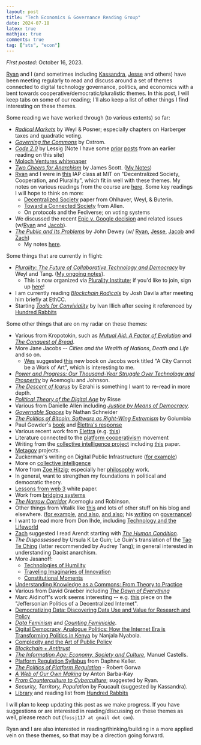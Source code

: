```yaml
---
layout: post
title: "Tech Economics & Governance Reading Group"
date: 2024-07-18
latex: true
mathjax: true
comments: true
tag: ["sts", "econ"]
---
```


_First posted_: October 16, 2023.

[Ryan](https://ryansepassi.com/) and I (and sometimes including [Kassandra](https://twitter.com/kassandraETH?ref_src=twsrc%5Egoogle%7Ctwcamp%5Eserp%7Ctwgr%5Eauthor), [Jesse](https://jessecallahanbryant.com/) and others) have been meeting regularly to read and discuss around a set of themes connected to digital technology governance, politics, and economics with a bent towards cooperative/democratic/pluralistic themes. In this post, I will keep tabs on some of our reading; I'll also keep a list of other things I find interesting on these themes.

Some reading we have worked through (to various extents) so far:

- [_Radical Markets_](https://press.princeton.edu/books/hardcover/9780691177502/radical-markets) by Weyl & Posner; especially chapters on Harberger taxes and quadratic voting.
- [_Governing the Commons_](https://www.cambridge.org/core/books/governing-the-commons/A8BB63BC4A1433A50A3FB92EDBBB97D5) by Ostrom.
- [_Code 2.0_](https://en.wikipedia.org/wiki/Code:_Version_2.0) by Lessig (Note I have some [prior](https://jeffreyfossett.com/2021/04/12/lessig-code-resonances.html) [posts](https://jeffreyfossett.com/2021/04/14/more-lessig-code-reflections.html) from an earlier reading on this site)
- [Moloch Ventures whitepaper](https://github.com/MolochVentures/Whitepaper/blob/master/Whitepaper.pdf)
- [_Two Cheers for Anarchism_](https://press.princeton.edu/books/paperback/9780691161037/two-cheers-for-anarchism) by James Scott. ([My Notes](https://jeffreyfossett.com/2023/12/20/notes-on-scott.html))
- [Ryan](https://ryansepassi.com/) and I were in [this](https://www.ccc.mit.edu/eventopportunities/iap-2024-decentralized-society-cooperation-and-plurality/) IAP class at MIT on "Decentralized Society, Cooperation, and Plurality", which fit in well with these themes. My notes on various readings from the course are [here](https://jeffreyfossett.com/2024/01/05/decentralized-society-IAP.html). Some key readings I will hope to think on more:
  - [Decentralized Society](https://papers.ssrn.com/sol3/papers.cfm?abstract_id=4105763) paper from Ohlhaver, Weyl, & Buterin.
  - [Toward a Connected Society](https://www.degruyter.com/document/doi/10.1515/9781400881260-006/html) from Allen.
  - On protocols and the Fediverse; on voting systems
- We discussed the recent [Epic v. Google decision](https://www.theverge.com/23945184/epic-v-google-fortnite-play-store-antitrust-trial-updates) and related issues (w/[Ryan](https://ryansepassi.com/) and [Jacob](https://www.rgrdlaw.com/attorneys-Jacob-G-Gelman.html)).
- [_The Public and Its Problems_](https://en.wikipedia.org/wiki/The_Public_and_Its_Problems) by John Dewey (w/ [Ryan](https://ryansepassi.com/), [Jesse](https://jessecallahanbryant.com/), [Jacob](https://www.rgrdlaw.com/attorneys-Jacob-G-Gelman.html) and [Zach](https://www.zachary-wojtowicz.com/))
  - My notes [here](https://jeffreyfossett.com/2024/03/09/public-and-its-problems.html).

Some things that are currently in flight:

- [_Plurality: The Future of Collaborative Technology and Democracy_](https://github.com/pluralitybook/plurality) by Weyl and Tang. ([My ongoing notes](https://jeffreyfossett.com/2023/12/27/notes-on-plurality-book.html)).
  - This is now organized via [Plurality Institute](https://www.plurality.institute/); if you'd like to join, sign up [here](https://forms.gle/2RcsGBmu2Dn915X39)!
- I am currently reading [_Blockchain Radicals_](https://www.amazon.com/Blockchain-Radicals-Building-Beyond-Capitalism/dp/1914420853) by Josh Davila after meeting him briefly at EthCC.
- Starting [_Tools for Conviviality_](https://en.wikipedia.org/wiki/Tools_for_Conviviality) by Ivan Illich after seeing it referenced by [Hundred Rabbits](https://100r.co/site/mission.html)

Some other things that are on my radar on these themes:

- Various from Kropotokin, such as [_Mutual Aid: A Factor of Evolution_](https://www.amazon.com/Mutual-Aid-Evolution-Peter-Kropotkin/dp/0875580246) and [_The Conquest of Bread_](https://en.wikipedia.org/wiki/The_Conquest_of_Bread).
- More Jane Jacobs -- _Cities and the Wealth of Nations_, _Death and Life_ and so on.
  - [Wes](https://www.ccc.mit.edu/person/wes-chow/) suggested [this](https://link.springer.com/book/10.1007/978-981-99-5362-2) new book on Jacobs work titled "A City Cannot be a Work of Art", which is interesting to me.
- [_Power and Progress: Our Thousand-Year Struggle Over Technology and Prosperity_](https://www.amazon.com/Power-Progress-Thousand-Year-Technology-Prosperity/dp/1541702530) by Acemoglu and Johnson.
- [_The Descent of Icarus_](https://www.amazon.com/Descent-Icarus-Transformation-Contemporary-Democracy/dp/067419828X) by Ezrahi is something I want to re-read in more depth.
- [_Political Theory of the Digital Age_](https://www.cambridge.org/core/books/political-theory-of-the-digital-age/9BD53911483266AC3FCDF8EECEE95D9E) by Risse
- Various from Danielle Allen including [_Justice by Means of Democracy_](https://press.uchicago.edu/ucp/books/book/chicago/J/bo192735333.html).
- [_Governable Spaces_](https://www.ucpress.edu/book/9780520393943/governable-spaces) by Nathan Schneider
- [_The Politics of Bitcoin: Software as Right-Wing Extremism_](https://www.amazon.com/Politics-Bitcoin-Right-Wing-Extremism-Forerunners/dp/1517901804) by Golumbia
- Paul Gowder's [book](https://networked-leviathan.com/) and [Elettra's response](https://lpeproject.org/blog/how-not-to-regulate-digital-platforms/?utm_source=mailpoet&utm_medium=email&utm_campaign=lpe-blog-update)
- Various recent work from [Elettra](https://www.elettrabietti.com/publications) (e.g. [this](https://papers.ssrn.com/sol3/papers.cfm?abstract_id=4275143))
- Literature connected to the [platform cooperativism](https://platform.coop/) movement
- Writing from the [collective intelligence project](https://cip.org/) including [this](https://arxiv.org/abs/2303.11074) paper.
- [Metagov](https://metagov.pubpub.org/participate) projects.
- Zuckerman's writing on Digital Public Infrastructure ([for example](https://knightcolumbia.org/content/the-case-for-digital-public-infrastructure))
- More on [collective intelligence](https://compdemocracy.org/collective-intelligence/)
- More from [Zoe Hitzig](https://www.zoehitzig.com/); especially her [philosophy](https://scholar.harvard.edu/files/hitzig/files/finalrevision.pdf) work.
- In general, want to strengthen my foundations in political and democratic theory.
- [Lessons from web 3](https://gettingplurality.org/2023/03/18/ethics-of-decentralized-social-technologies-lessons-from-the-web3-wave/) white paper.
- Work from [bridging systems](https://bridging.systems/)
- [_The Narrow Corridor_](https://www.penguinrandomhouse.com/books/555400/the-narrow-corridor-by-daron-acemoglu-and-james-a-robinson/#:~:text=About%20The%20Narrow%20Corridor&text=From%20the%20authors%20of%20the,to%20thrive%20despite%20new%20threats.) Acemoglu and Robinson.
- Other things from Vitalik like [this](https://vitalik.eth.limo/general/2019/12/07/quadratic.html) and lots of other stuff on his blog and elsewhere. ([for example](https://vitalik.eth.limo/general/2022/12/30/institutions.html), [and also](https://vitalik.eth.limo/general/2021/09/26/limits.html), [and also](https://vitalik.eth.limo/general/2019/04/03/collusion.html); his [writing](https://vitalik.eth.limo/general/2017/12/17/voting.html) on [governance](https://vitalik.eth.limo/general/2018/03/28/plutocracy.html))
- I want to read more from Don Ihde, including [Technology and the Lifeworld](https://iupress.org/9780253205605/technology-and-the-lifeworld/)
- [Zach](https://www.zachary-wojtowicz.com/) suggested I read Arendt starting with [_The Human Condition_](https://en.wikipedia.org/wiki/The_Human_Condition).
- _The Dispossessed_ by Ursula K Le Guin; Le Guin's translation of the [Tao Te Ching](https://theanarchistlibrary.org/library/lao-tzu-tao-te-ching) (latter recommended by Audrey Tang); in general interested in understanding Daoist anarchism. 
- More Jasanoff:
  - [Technologies of Humility](https://sciencepolicy.colorado.edu/students/envs_5100/jasanoff2003.pdf)
  - [Traveling Imaginaries of Innovation](https://drive.google.com/drive/u/0/folders/11cj7DUxkS_9K9MmYaLlVxAuXiySkJz_h)
  - [Constitutional Moments](https://www.taylorfrancis.com/chapters/edit/10.4324/9781003075028-32/constitutional-moments-governing-science-technology-sheila-jasanoff)
- [Understanding Knowledge as a Commons: From Theory to Practice](https://direct.mit.edu/books/edited-volume/3807/Understanding-Knowledge-as-a-CommonsFrom-Theory-to)
- Various from David Graeber including [_The Dawn of Everything_](https://us.macmillan.com/books/9780374157357/thedawnofeverything)
- Marc Aidinoff's work seems interesting -- e.g. [this](https://static1.squarespace.com/static/64406ef17b9d4a67dfd826dc/t/6440a334a902220fa49ab588/1681957689981/Aidinoff.Centrists.pdf) piece on the "Jeffersonian Politics of a Decentralized Internet".
- [Democratizing Data: Discovering Data Use and Value for Research and Policy](https://hdsr.mitpress.mit.edu/specialissue4)
- [_Data Feminism_](https://data-feminism.mitpress.mit.edu/) and [_Counting Feminicide_](https://mitpress.mit.edu/9780262048873/counting-feminicide/). 
- [Digital Democracy, Analogue Politics: How the Internet Era is Transforming Politics in Kenya](https://www.bloomsbury.com/us/digital-democracy-analogue-politics-9781786994318/) by Nanjala Nyabola.
- [Complexity and the Art of Public Policy](https://press.princeton.edu/books/paperback/9780691169132/complexity-and-the-art-of-public-policy)
- [_Blockchain + Antitrust_](https://www.e-elgar.com/shop/usd/blockchain-antitrust-9781800885523.html)
- [_The Information Age: Economy, Society and Culture_](https://en.wikipedia.org/wiki/The_Information_Age:_Economy,_Society_and_Culture), Manuel Castells.
- [Platform Regulation Syllabus](https://docs.google.com/document/d/1yBvPMk0gXNLZWkMXnZnJb7oD3AO3DwxdAHghqifihec/edit) from Daphne Keller.
- [_The Politics of Platform Regulation_](https://global.oup.com/academic/product/the-politics-of-platform-regulation-9780197692851?cc=us&lang=en&) - Robert Gorwa
- [_A Web of Our Own Making_](https://www.amazon.com/Web-Our-Own-Making-Formation/dp/1009324772) by Anton Barba-Kay
- [_From Counterculture to Cyberculture_](https://press.uchicago.edu/ucp/books/book/chicago/F/bo3773600.html); suggested by Ryan. 
- *Security, Territory, Population* by Foucault (suggested by Kassandra). 
- [Library](https://100r.co/site/library.html) and reading list from [Hundred Rabbits](https://100r.co/)

I will plan to keep updating this post as we make progress. If you have suggestions or are interested in reading/discussing on these themes as well, please reach out (`fossj117 at gmail dot com`).

Ryan and I are also interested in reading/thinking/building in a more applied vein on these themes, so that may be a direction going forward.
